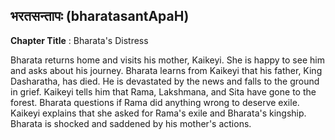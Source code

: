 ## भरतसन्तापः (bharatasantApaH)
**Chapter Title** : Bharata's Distress

Bharata returns home and visits his mother, Kaikeyi. She is happy to see him and asks about his journey. Bharata learns from Kaikeyi that his father, King Dasharatha, has died. He is devastated by the news and falls to the ground in grief. Kaikeyi tells him that Rama, Lakshmana, and Sita have gone to the forest. Bharata questions if Rama did anything wrong to deserve exile. Kaikeyi explains that she asked for Rama's exile and Bharata's kingship. Bharata is shocked and saddened by his mother's actions.